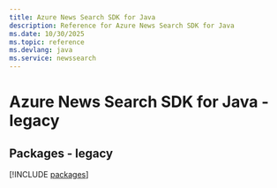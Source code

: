 ```yaml
---
title: Azure News Search SDK for Java
description: Reference for Azure News Search SDK for Java
ms.date: 10/30/2025
ms.topic: reference
ms.devlang: java
ms.service: newssearch
---
```

# Azure News Search SDK for Java - legacy
## Packages - legacy
[!INCLUDE [packages](news-search-index.md)]